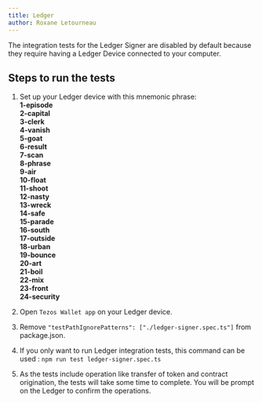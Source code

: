 ```yaml
---
title: Ledger
author: Roxane Letourneau
---
```


The integration tests for the Ledger Signer are disabled by default because they require having a Ledger Device connected to your computer.

## Steps to run the tests

1. Set up your Ledger device with this mnemonic phrase:  
**1-episode  
2-capital  
3-clerk  
4-vanish  
5-goat  
6-result  
7-scan  
8-phrase  
9-air  
10-float  
11-shoot  
12-nasty  
13-wreck  
14-safe  
15-parade  
16-south  
17-outside  
18-urban  
19-bounce  
20-art  
21-boil  
22-mix  
23-front  
24-security**

2. Open `Tezos Wallet app` on your Ledger device.
3. Remove `"testPathIgnorePatterns": ["./ledger-signer.spec.ts"]` from package.json.
4. If you only want to run Ledger integration tests, this command can be used : `npm run test ledger-signer.spec.ts`
5. As the tests include operation like transfer of token and contract origination, the tests will take some time to complete. You will be prompt on the Ledger to confirm the operations.